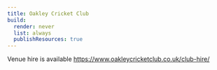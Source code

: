 ```yaml
---
title: Oakley Cricket Club
build:
  render: never
  list: always
  publishResources: true
---
```

Venue hire is available https://www.oakleycricketclub.co.uk/club-hire/
